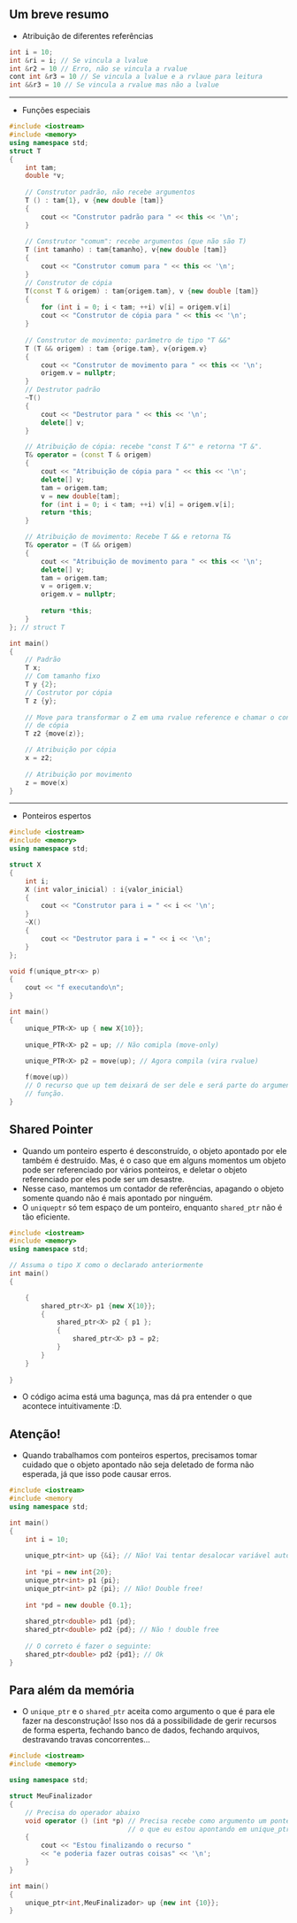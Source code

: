 ## Um breve resumo

- Atribuição de diferentes referências
```cpp
int i = 10;
int &ri = i; // Se vincula a lvalue
int &r2 = 10 // Erro, não se vincula a rvalue
cont int &r3 = 10 // Se vincula a lvalue e a rvlaue para leitura
int &&r3 = 10 // Se vincula a rvalue mas não a lvalue
```
---

- Funções especiais
```cpp
#include <iostream>
#include <memory>
using namespace std;
struct T
{
	int tam;
	double *v;
	
	// Construtor padrão, não recebe argumentos
	T () : tam{1}, v {new double [tam]}
	{
		cout << "Construtor padrão para " << this << '\n';
	}
	
	// Construtor "comum": recebe argumentos (que não são T)
	T (int tamanho) : tam{tamanho}, v{new double [tam]}
	{
		cout << "Construtor comum para " << this << '\n';
	}
	// Construtor de cópia
	T(const T & origem) : tam{origem.tam}, v {new double [tam]}
	{
		for (int i = 0; i < tam; ++i) v[i] = origem.v[i]
		cout << "Construtor de cópia para " << this << '\n';
	}
	
	// Construtor de movimento: parâmetro de tipo "T &&"
	T (T && origem) : tam {orige.tam}, v{origem.v}
	{
		cout << "Construtor de movimento para " << this << '\n';
		origem.v = nullptr;
	}
	// Destrutor padrão
	~T()
	{
		cout << "Destrutor para " << this << '\n';
		delete[] v;
	}

	// Atribuição de cópia: recebe "const T &"" e retorna "T &".
	T& operator = (const T & origem)
	{
		cout << "Atribuição de cópia para " << this << '\n';
		delete[] v;
		tam = origem.tam;
		v = new double[tam];
		for (int i = 0; i < tam; ++i) v[i] = origem.v[i];
		return *this;
	}

	// Atribuição de movimento: Recebe T && e retorna T&
	T& operator = (T && origem)
	{
		cout << "Atribuição de movimento para " << this << '\n';
		delete[] v;
		tam = origem.tam;
		v = origem.v;
		origem.v = nullptr;
		
		return *this;
	}
}; // struct T

int main()
{
	// Padrão
	T x; 
	// Com tamanho fixo
	T y {2}; 
	// Costrutor por cópia
	T z {y}; 
	
	// Move para transformar o Z em uma rvalue reference e chamar o construtor
	// de cópia
	T z2 {move(z)};

	// Atribuição por cópia
	x = z2;
	
	// Atribuição por movimento
	z = move(x)
}
```

---

- Ponteiros espertos

```cpp
#include <iostream>
#include <memory>
using namespace std;

struct X
{
	int i;
	X (int valor_inicial) : i{valor_inicial}
	{
		cout << "Construtor para i = " << i << '\n';
	}
	~X()
	{
		cout << "Destrutor para i = " << i << '\n';
	}
};

void f(unique_ptr<x> p)
{
	cout << "f executando\n";
}

int main()
{
	unique_PTR<X> up { new X{10}};
	
	unique_PTR<X> p2 = up; // Não comipla (move-only)
	
	unique_PTR<X> p2 = move(up); // Agora compila (vira rvalue)

	f(move(up))
	// O recurso que up tem deixará de ser dele e será parte do argumento da
	// função.
}
```

## Shared Pointer
- Quando um ponteiro esperto é desconstruído, o objeto apontado por ele também é destruído. Mas, é o caso que em alguns momentos um objeto pode ser referenciado por vários ponteiros, e deletar o objeto referenciado por eles pode ser um desastre.
- Nesse caso, mantemos um contador de referências, apagando o objeto somente quando não é mais apontado por ninguém.
- O `uniqueptr` só tem espaço de um ponteiro, enquanto `shared_ptr` não é tão eficiente.
```cpp
#include <iostream>
#include <memory>
using namespace std;

// Assuma o tipo X como o declarado anteriormente
int main()
{

	{
		shared_ptr<X> p1 {new X{10}};
		{
			shared_ptr<X> p2 { p1 };
			{
				shared_ptr<X> p3 = p2;
			}
		}
	}
	
}
```

- O código acima está uma bagunça, mas dá pra entender o que acontece intuitivamente :D.

## Atenção! 

- Quando trabalhamos com ponteiros espertos, precisamos tomar cuidado que o objeto apontado não seja deletado de forma não esperada, já que isso pode causar erros.
```cpp
#include <iostream>
#include <memory
using namespace std;

int main()
{
	int i = 10;
	
	unique_ptr<int> up {&i}; // Não! Vai tentar desalocar variável automática!
	
	int *pi = new int{20};
	unique_ptr<int> p1 {pi};
	unique_ptr<int> p2 {pi}; // Não! Double free!
	
	int *pd = new double {0.1};
	
	shared_ptr<double> pd1 {pd};
	shared_ptr<double> pd2 {pd}; // Não ! double free
	
	// O correto é fazer o seguinte:
	shared_ptr<double> pd2 {pd1}; // Ok
}
```

## Para além da memória

- O `unique_ptr`  e o `shared_ptr` aceita como argumento o que é para ele fazer na desconstrução! Isso nos dá a possibilidade de gerir recursos de forma esperta, fechando banco de dados, fechando arquivos, destravando travas concorrentes...

```cpp
#include <iostream>
#include <memory>

using namespace std;

struct MeuFinalizador
{
	// Precisa do operador abaixo
	void operator () (int *p) // Precisa recebe como argumento um ponteiro para 
							  // o que eu estou apontando em unique_ptr
	{
		cout << "Estou finalizando o recurso " 
		<< "e poderia fazer outras coisas" << '\n';
	}
}

int main()
{
	unique_ptr<int,MeuFinalizador> up {new int {10}};
}
```